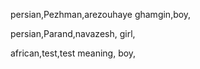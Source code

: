 persian,Pezhman,arezouhaye ghamgin,boy,

persian,Parand,navazesh, girl,

african,test,test meaning, boy,

